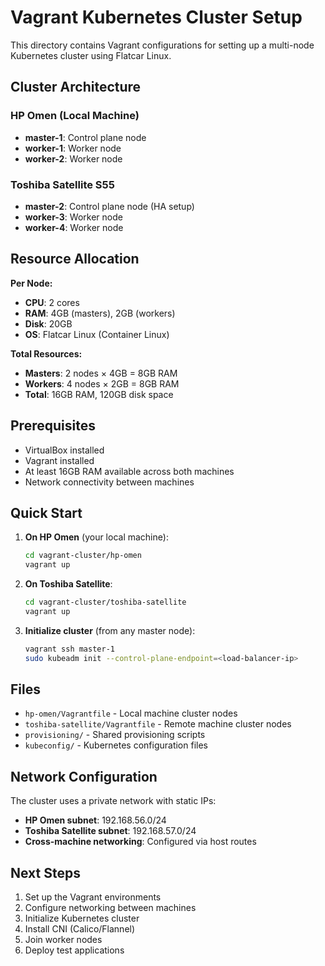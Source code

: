 # Vagrant Kubernetes Cluster Setup

This directory contains Vagrant configurations for setting up a multi-node Kubernetes cluster using Flatcar Linux.

## Cluster Architecture

### HP Omen (Local Machine)
- **master-1**: Control plane node
- **worker-1**: Worker node  
- **worker-2**: Worker node

### Toshiba Satellite S55
- **master-2**: Control plane node (HA setup)
- **worker-3**: Worker node
- **worker-4**: Worker node

## Resource Allocation

**Per Node:**
- **CPU**: 2 cores
- **RAM**: 4GB (masters), 2GB (workers)
- **Disk**: 20GB
- **OS**: Flatcar Linux (Container Linux)

**Total Resources:**
- **Masters**: 2 nodes × 4GB = 8GB RAM
- **Workers**: 4 nodes × 2GB = 8GB RAM
- **Total**: 16GB RAM, 120GB disk space

## Prerequisites

- VirtualBox installed
- Vagrant installed
- At least 16GB RAM available across both machines
- Network connectivity between machines

## Quick Start

1. **On HP Omen** (your local machine):
   ```bash
   cd vagrant-cluster/hp-omen
   vagrant up
   ```

2. **On Toshiba Satellite**:
   ```bash
   cd vagrant-cluster/toshiba-satellite
   vagrant up
   ```

3. **Initialize cluster** (from any master node):
   ```bash
   vagrant ssh master-1
   sudo kubeadm init --control-plane-endpoint=<load-balancer-ip>
   ```

## Files

- `hp-omen/Vagrantfile` - Local machine cluster nodes
- `toshiba-satellite/Vagrantfile` - Remote machine cluster nodes
- `provisioning/` - Shared provisioning scripts
- `kubeconfig/` - Kubernetes configuration files

## Network Configuration

The cluster uses a private network with static IPs:
- **HP Omen subnet**: 192.168.56.0/24
- **Toshiba Satellite subnet**: 192.168.57.0/24
- **Cross-machine networking**: Configured via host routes

## Next Steps

1. Set up the Vagrant environments
2. Configure networking between machines
3. Initialize Kubernetes cluster
4. Install CNI (Calico/Flannel)
5. Join worker nodes
6. Deploy test applications
